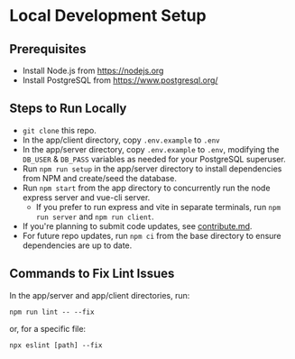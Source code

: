 # Local Development Setup

## Prerequisites

- Install Node.js from https://nodejs.org
- Install PostgreSQL from https://www.postgresql.org/

## Steps to Run Locally

- `git clone` this repo.
- In the app/client directory, copy `.env.example` to `.env`
- In the app/server directory, copy `.env.example` to `.env`, modifying the `DB_USER` & `DB_PASS` variables as needed for your PostgreSQL superuser.
- Run `npm run setup` in the app/server directory to install dependencies from NPM and create/seed the database.
- Run `npm start` from the app directory to concurrently run the node express server and vue-cli server.
  - If you prefer to run express and vite in separate terminals, run `npm run server` and `npm run client`.
- If you're planning to submit code updates, see [contribute.md](contribute.md).
- For future repo updates, run `npm ci` from the base directory to ensure dependencies are up to date.

## Commands to Fix Lint Issues

In the app/server and app/client directories, run:

```
npm run lint -- --fix
```

or, for a specific file:

```
npx eslint [path] --fix
```
